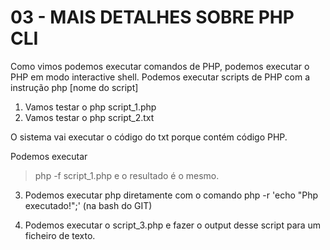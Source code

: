 # 03 - MAIS DETALHES SOBRE PHP CLI

Como vimos podemos executar comandos de PHP, podemos executar o PHP em modo interactive shell.
Podemos executar scripts de PHP com a instrução php [nome do script]

1. Vamos testar o php script_1.php
2. Vamos testar o php script_2.txt

O sistema vai executar o código do txt porque contém código PHP.

Podemos executar 
> php -f script_1.php 
e o resultado é o mesmo.

3. Podemos executar php diretamente com o comando
php -r 'echo "Php executado!";' (na bash do GIT)

3. Podemos executar o script_3.php e fazer o output desse script para um ficheiro de texto.